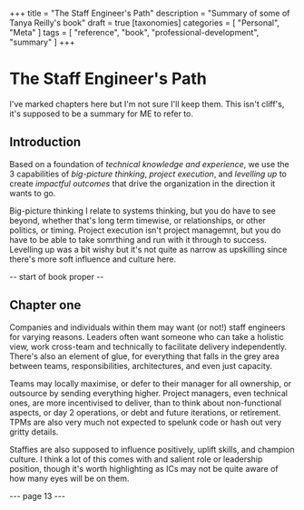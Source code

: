 +++
title = "The Staff Engineer's Path"
description = "Summary of some of Tanya Reilly's book"
draft = true
[taxonomies]
categories = [ "Personal", "Meta" ]
tags = [ "reference", "book", "professional-development", "summary" ]
+++

# The Staff Engineer's Path

I've marked chapters here but I'm not sure I'll keep them.
This isn't cliff's, it's supposed to be a summary for ME to refer to.

## Introduction

Based on a foundation of _technical knowledge and experience_,
we use the 3 capabilities of _big-picture thinking_, _project execution_, and _levelling up_
to create _impactful outcomes_ that drive the organization in the direction it wants to go.

Big-picture thinking I relate to systems thinking, but you do have to see beyond, whether that's long term timewise, or relationships, or other politics, or timing.
Project execution isn't project managemnt, but you do have to be able to take somrthing and run with it through to success.
Levelling up was a bit wishy but it's not quite as narrow as upskilling since there's more soft influence and culture here.

-- start of book proper --

## Chapter one

Companies and individuals within them may want (or not!) staff engineers for varying reasons.
Leaders often want someone who can take a holistic view, work cross-team and technically to facilitate delivery independently.
There's also an element of glue, for everything that falls in the grey area between teams, responsibilities, architectures, and even just capacity.

Teams may locally maximise, or defer to their manager for all ownership, or outsource by sending everything higher.
Project managers, even technical ones, are more incentivised to deliver, than to think about non-functional aspects, or day 2 operations, or debt and future iterations, or retirement.
TPMs are also very much not expected to spelunk code or hash out very gritty details.

Staffies are also supposed to influence positively, uplift skills, and champion culture.
I think a lot of this comes with and salient role or leadership position, though it's worth highlighting as ICs may not be quite aware of how many eyes will be on them.

--- page 13 ---
